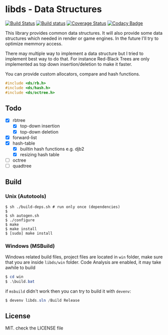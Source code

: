 # libds - Data Structures

[![Build Status](https://travis-ci.org/recp/ds.svg?branch=master)](https://travis-ci.org/recp/libds)
[![Build status](https://ci.appveyor.com/api/projects/status/yqpyll64woh39a23/branch/master?svg=true)](https://ci.appveyor.com/project/recp/libds/branch/master)
[![Coverage Status](https://coveralls.io/repos/github/recp/libds/badge.svg?branch=master)](https://coveralls.io/github/recp/libds?branch=master)
[![Codacy Badge](https://api.codacy.com/project/badge/Grade/50b73a3049b9497a97fe7468a9d79d08)](https://www.codacy.com/app/recp/libds?utm_source=github.com&amp;utm_medium=referral&amp;utm_content=recp/libds&amp;utm_campaign=Badge_Grade)

This library provides common data structures. It will also provide some data structures which needed in render or game engines. In the future I'll try to optimize memmory access. 

There may multiple way to implement a data structure but I tried to implement best way to do that. For instance Red-Black Trees are only implemented as top down insertion/deletion to make it faster. 

You can provide custom allocators, compare and hash functions.

```C
#include <ds/rb.h>
#include <ds/hash.h>
#include <ds/octree.h>
```

## Todo
- [x] rbtree
   - [x] top-down insertion
   - [x] top-down deletion
- [x] forward-list
- [x] hash-table
   - [x] builtin hash functions e.g. djb2
   - [x] resizing hash table
- [ ] octree
- [ ] quadtree

## Build

### Unix (Autotools)

```text
$ sh ./build-deps.sh # run only once (dependencies)
$
$ sh autogen.sh
$ ./configure
$ make
$ make install
$ [sudo] make install
```

### Windows (MSBuild)
Windows related build files, project files are located in `win` folder,
make sure that you are inside `libds/win` folder.
Code Analysis are enabled, it may take awhile to build

```Powershell
$ cd win
$ .\build.bat
```
if `msbuild` didn't work then you can try to build it with `devenv`:
```Powershell
$ devenv libds.sln /Build Release
```

## License
MIT. check the LICENSE file
